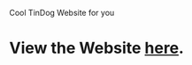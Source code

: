 Cool TinDog Website for you

# View the Website [here](https://tsimurkurchyshyn.github.io/TinDog-Startup-Website/).
